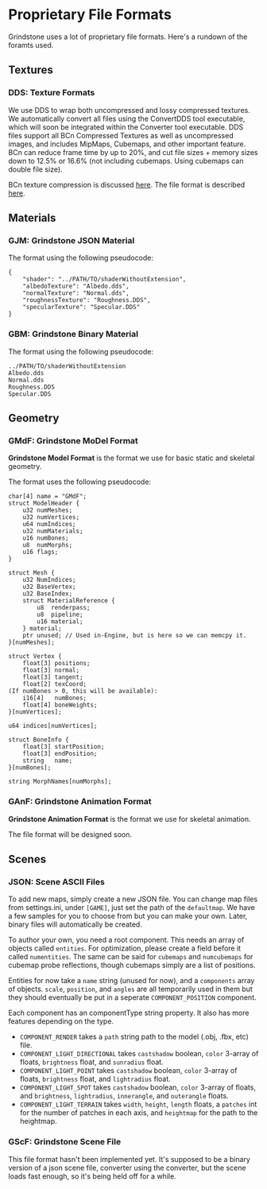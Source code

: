 # Proprietary File Formats
Grindstone uses a lot of proprietary file formats. Here's a rundown of the foramts used.

## Textures
### DDS: Texture Formats
We use DDS to wrap both uncompressed and lossy compressed textures. We automatically convert all files using the ConvertDDS tool executable, which will soon be integrated within the Converter tool executable. DDS files support all BCn Compressed Textures as well as uncompressed images, and includes MipMaps, Cubemaps, and other important feature. BCn can reduce frame time by up to 20%, and cut file sizes + memory sizes down to 12.5% or 16.6% (not including cubemaps. Using cubemaps can double file size).

BCn texture compression is discussed [here](http://www.reedbeta.com/blog/understanding-bcn-texture-compression-formats/).
The file format is described [here](https://msdn.microsoft.com/en-us/library/windows/desktop/bb943990(v=vs.85).aspx).

## Materials
### GJM: Grindstone JSON Material
The format using the following pseudocode:
```
{
	"shader": "../PATH/TO/shaderWithoutExtension",
	"albedoTexture": "Albedo.dds",
	"normalTexture": "Normal.dds",
	"roughnessTexture": "Roughness.DDS",
	"specularTexture": "Specular.DDS"
}
```

### GBM: Grindstone Binary Material
The format using the following pseudocode:
```
../PATH/TO/shaderWithoutExtension
Albedo.dds
Normal.dds
Roughness.DDS
Specular.DDS
```

## Geometry
### GMdF: Grindstone MoDel Format
**Grindstone Model Format** is the format we use for basic static and skeletal geometry.

The format uses the following pseudocode:
```
char[4] name = "GMdF";
struct ModelHeader {
	u32 numMeshes;
	u32 numVertices;
	u64 numIndices;
	u32 numMaterials;
	u16 numBones;
    u8  numMorphs;
	u16 flags;
}

struct Mesh {
	u32 NumIndices;
	u32 BaseVertex;
	u32 BaseIndex;
    struct MaterialReference {
        u8  renderpass;
        u8  pipeline;
        u16 material;
    } material;
    ptr unused; // Used in-Engine, but is here so we can memcpy it.
}[numMeshes];

struct Vertex {
	float[3] positions;
	float[3] normal;
	float[3] tangent;
	float[2] texCoord;
(If numBones > 0, this will be available):
    i16[4]   numBones;
    float[4] boneWeights;
}[numVertices];

u64 indices[numVertices];

struct BoneInfo {
    float[3] startPosition;
    float[3] endPosition;
    string   name;
}[numBones];

string MorphNames[numMorphs];
```

### GAnF: Grindstone Animation Format
**Grindstone Animation Format** is the format we use for skeletal animation.

The file format will be designed soon.

## Scenes
### JSON: Scene ASCII Files
To add new maps, simply create a new JSON file. You can change map files from settings.ini, under ```[GAME]```, just set the path of the ```defaultmap```. We have a few samples for you to choose from but you can make your own. Later, binary files will automatically be created.

To author your own, you need a root component. This needs an array of objects called ```entities```. For optimization, please create a field before it  called ```numentities```. The same can be said for ```cubemaps``` and ```numcubemaps``` for cubemap probe reflections, though cubemaps simply are a list of positions.

Entities for now take a ```name``` string (unused for now), and a ```components``` array of objects. ```scale```, ```position```, and ```angles``` are all temporarily used in them but they should eventually be put in a seperate ```COMPONENT_POSITION``` component.

Each component has an componentType string property. It also has more features depending on the type.
 * ```COMPONENT_RENDER``` takes a ```path``` string path to the model (.obj, .fbx, etc) file.
 * ```COMPONENT_LIGHT_DIRECTIONAL``` takes ```castshadow``` boolean, ```color``` 3-array of floats, ```brightness``` float, and ```sunradius``` float.
 * ```COMPONENT_LIGHT_POINT``` takes ```castshadow``` boolean, ```color``` 3-array of floats, ```brightness``` float, and ```lightradius``` float.
 * ```COMPONENT_LIGHT_SPOT``` takes ```castshadow``` boolean, ```color``` 3-array of floats, and ```brightness```, ```lightradius```, ```innerangle```, and ```outerangle``` floats.
 * ```COMPONENT_LIGHT_TERRAIN``` takes ```width```,  ```height```,  ```length``` floats, a  ```patches``` int for the number of patches in each axis, and  ```heightmap``` for the path to the heightmap.

### GScF: Grindstone Scene File
This file format hasn't been implemented yet. It's supposed to be a binary version of a json scene file, converter using the converter, but the scene loads fast enough, so it's being held off for a while.